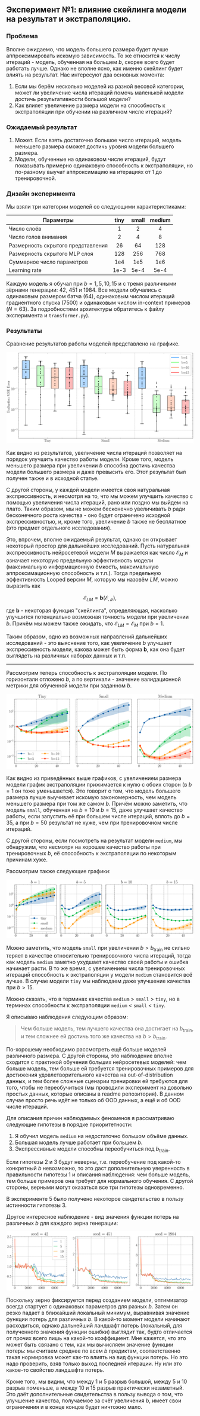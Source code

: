 ## Эксперимент №1: влияние скейлинга модели на результат и экстраполяцию.

### Проблема

Вполне ожидаемо, что модель большего размера будет лучше аппроксимировать искомую зависимость. То же относится к числу итераций - модель, обученная на большем $b$, скорее всего будет работать лучше. Однако не вполне ясно, как именно скейлинг будет влиять на результат. Нас интересуют два основных момента:

1. Если мы берём несколько моделей из разной весовой категории, может ли увеличение числа итераций помочь маленькой модели достичь результативности большой модели?
2. Как влияет увеличение размера модели на способность к экстраполяции при обучении на различном числе итераций?

### Ожидаемый результат

1. Может. Если взять достаточно большое число итераций, модель меньшего размера сможет достичь уровня модели большего размера.
2. Модели, обученные на одинаковом числе итераций, будут показывать примерно одинаковую способность к экстраполяции, но по-разному выучат аппроксимацию на итерациях от 1 до тренировочной.

### Дизайн эксперимента

Мы взяли три категории моделей со следующими характеристиками:

| Параметры | tiny | small | medium |
|---|:---:|:---:|:---:|
| Число слоёв | 1 | 2 | 4 |
| Число голов внимания | 2 | 4 | 8 |
| Размерность скрытого представления | 26 | 64 | 128 |
| Размерность скрытого MLP слоя | 128 | 256 | 768 |
| Суммарное число параметров | 1e4 | 1e5 | 1e6 |
| Learning rate | 1e-3 | 5e-4 | 5e-4 |

Каждую модель я обучал при $b = 1, 5, 10, 15$ и с тремя различными зёрнами генерации: $42$, $451$ и $1984$. Все модели обучались с одинаковым размером батча $(64)$, одинаковым числом итераций градиентного спуска $(7500)$ и одинаковым числом in-context примеров $(N = 63)$. За подробностями архитектуры обратитесь к файлу эксперимента и `transformer.py`).

### Результаты

Сравнение результатов работы моделей представлено на графике.

![Результат](./performance%201.svg)

Как видно из результатов, увеличение числа итераций позволяет на порядок улучшить качество работы модели. Кроме того, модель меньшего размера при увеличении $b$ способна достичь качества модели большего размера и даже превысить его. Этот результат был получен также и в исходной статье.

С другой стороны, у каждой модели имеется своя натуральная экспрессивность, и несмотря на то, что мы можем улучшить качество с помощью увеличения числа итераций, рано или поздно мы выйдем на плато. Таким образом, мы не можем бесконечно увеличивать $b$ ради бесконечного роста качества - оно будет ограничено исходной экспрессивностью, и, кроме того, увеличение $b$ также не бесплатное (это предмет отдельного исследования). 

Это, впрочем, вполне ожидаемый результат, однако он открывает некоторый простор для дальнейших исследований. Пусть натуральная экспрессивность нейросетевой модели $M$ выражается как число $\mathcal{E}_M$ и означает некоторую предельную эффективность модели (максимальную информационную ёмкость, максимальную аппроксимационную способность и т.п.). Тогда предельную эффективность Looped версии $M$, которую мы назовём $LM$, можно выразить как

```math
\mathcal{E}_{LM} = \mathbf{b}(\mathcal{E_M}),
```
где $\mathbf{b}$ - некоторая функция "скейлинга", определяющая, насколько улучшится потенциально возможная точность модели при увеличении $b$. Причём мы можем также ожидать, что $\mathcal{E}_{LM} = \mathcal{E}_M$ при $b = 1$.

Таким образом, одно из возможных направлений дальнейших исследований - это выяснение того, как увеличение $b$ улучшает экспрессивность модели, какова может быть форма $\mathbf{b}$, как она будет выглядеть на различных наборах данных и т.п.

---

Рассмотрим теперь способность к экстраполяции модели. По горизонтали отложено $b$, а по вертикали - значение валидационной метрики для обученной модели при заданном $b$.

![Результат](./extrapolation%201.svg)

Как видно из приведённых выше графиков, с увеличением размера модели график экстраполяции прижимается к нулю с обоих сторон (в $b = 1$ он тоже уменьшается). Это говорит о том, что модель большего размера лучше выучивает искомую закономерность, чем модель меньшего размера при том же самом $b$. Причём можно заметить, что модель `small`, обученная на $b = 10$ и $b = 15$, даже улучшает качество работы, если запустить её при большем числе итераций, вплоть до $b = 35$, а при $b = 50$ результат не хуже, чем при тренировочном числе итераций.

С другой стороны, если посмотреть на результат модели `medium`, мы обнаружим, что несмотря на хорошее качество работы при тренировочных $b$, её способность к экстраполяции по некоторым причинам хуже.

Рассмотрим также следующие графики:

![Результат](./extrapolation%202.svg)

Можно заметить, что модель `small` при увеличении $b > b_{\text{train}}$ не сильно теряет в качестве относительно тренировочного числа итераций, тогда как модель `medium` заметно ухудшает качество своей работы и ошибка начинает расти. В то же время, с увеличением числа тренировочных итераций способность к экстраполяции у модели `medium` становится всё лучше. В случае модели `tiny` мы наблюдаем даже улучшение качества при $b > 15$.

Можно сказать, что в терминах качества `medium` $>$ `small` $>$ `tiny`, но в терминах способности к экстраполяции `medium` $<$ `small` $<$ `tiny`.

Я описываю наблюдения следующим образом: 

> Чем больше модель, тем лучшего качества она достигает на $b_{\text{train}}$, и тем сложнее ей достичь того же качества на $b > b_{\text{train}}$.

По-хорошему необходимо рассмотреть ещё больше моделей различного размера. С другой стороны, это наблюдение вполне сходится с практикой обучения больших нейросетевых моделей: чем больше модель, тем больше ей требуется тренировочных примеров для достижения удовлетворительного качества на out-of-distribution данных, и тем более сложные сценарии тренировки ей требуются для того, чтобы не переобучиться (мы проводили эксперимент на довольно простых данных, которые описаны в readme репозитория). В данном случае просто речь идёт не только об OOD данных, а ещё и об OOD числе итераций.

Для описания причин наблюдаемых феноменов я рассматриваю следующие гипотезы в порядке приоритетности:

1. Я обучил модель `medium` на недостаточно большом объёме данных.
2. Большая модель лучше работает при большем $b$.
3. Экспрессивные модели способны переобучиться под $b_{\text{train}}$.

Если гипотезы 2 и 3 будут неверны, т.е. переобучение под какой-то конкретный $b$ невозможно, то это даст дополнительную уверенность в правильности гипотезы 1 и описания наблюдения: чем больше модель, тем больше примеров она требует для нормального обучения. С другой стороны, верными могут оказаться все три гипотезы одновременно.

В эксперименте 5 было получено некоторое свидетельство в пользу истинности гипотезы 3.

Другое интересное наблюдение - вид значения функции потерь на различных $b$ для каждого зерна генерации:

![Результат](./loss%20comparison.svg)

Поскольку зерно фиксируется перед созданием модели, оптимизатор всегда стартует с одинаковых параметров для разных $b$. Затем он резко падает в ближайший локальный минимум, выравнивая значение функции потерь для различных $b$. В какой-то момент модели начинают расходиться, однако дальнейший ландшафт потерь (локальный, для полученного значения функции ошибки) выглядит так, будто отличается от прочих всего лишь на какой-то коэффициент. Мне кажется, что это может быть связано с тем, как мы вычисляем значение функции потерь: мы считаем среднее по всем $b$ предиктам, соответственно такая нормировка может как-то влиять на вид функции потерь. Но это надо проверить, взяв только выход последней итерации. Ну или это какое-то свойство ландшафта потерь.

Кроме того, мы видим, что между 1 и 5 разрыв большой, между 5 и 10 разрыв поменьше, а между 10 и 15 разрыв практически незаметный. Это даёт дополнительные свидетельства в пользу вывода о том, что улучшение качества, получаемое за счёт увеличения $b$, имеет свои ограничения и в конце концов будет ничтожно мало.